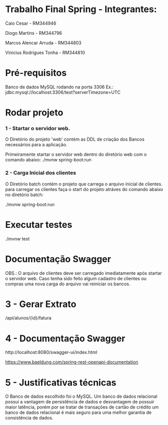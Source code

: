 # Trabalho Final Spring - Integrantes:
Caio Cesar - RM344946

Diogo Martins - RM344796

Marcos Alencar Arruda - RM344803

Vinicius Rodrigues Tonha - RM344810

# Pré-requisitos
Banco de dados MySQL rodando na porta 3306 
Ex.: jdbc:mysql://localhost:3306/test?serverTimezone=UTC

# Rodar projeto
### 1 - Startar o servidor web.

O Diretório do projeto 'web' contém as DDL de criação dos Bancos necessários para a aplicação.

Primeiramente startar o servidor web dentro do diretório web com o comando abaixo:
./mvnw spring-boot:run

### 2 - Carga Inicial dos clientes

O Diretório batch contém o projeto que carrega o arquivo inicial de clientes. 
para carregar os clientes faça o start do projeto atráves do comando abaixo no diretório batch:

./mvnw spring-boot:run

# Executar testes
./mvnw test

# Documentação Swagger
OBS.: 
O arquivo de clientes deve ser carregado imediatamente após startar o servidor web.
Caso tenha sido feito algum cadastro de clientes ou compras uma nova carga do arquivo vai reiniciar os bancos.

# 3 - Gerar Extrato
/api/alunos/{id}/fatura

# 4 -  Documentação Swagger
http://localhost:8080/swagger-ui/index.html

https://www.baeldung.com/spring-rest-openapi-documentation


# 5 - Justificativas técnicas
O Banco de dados escolhido foi o MySQL. Um banco de dados relacional possui a vantagem de persistência de dados
e desvantagem de possuir maior latência, porém por se tratar de transações de cartão de crédito
um banco de dados relacional é mais seguro para uma melhor garantia de consistência de dados.